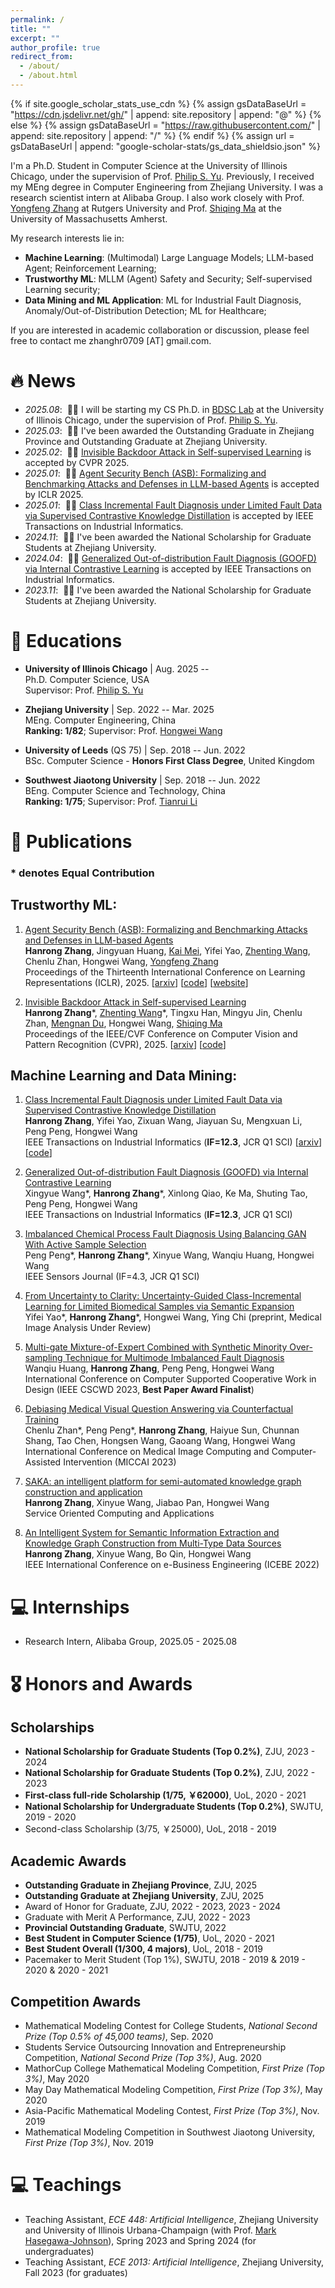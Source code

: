 ```yaml
---
permalink: /
title: ""
excerpt: ""
author_profile: true
redirect_from:
  - /about/
  - /about.html
---
```


{% if site.google_scholar_stats_use_cdn %}
{% assign gsDataBaseUrl = "https://cdn.jsdelivr.net/gh/" | append: site.repository | append: "@" %}
{% else %}
{% assign gsDataBaseUrl = "https://raw.githubusercontent.com/" | append: site.repository | append: "/" %}
{% endif %}
{% assign url = gsDataBaseUrl | append: "google-scholar-stats/gs_data_shieldsio.json" %}

<span class='anchor' id='about-me'></span>

I'm a Ph.D. Student in Computer Science at the University of Illinois Chicago, under the supervision of Prof. [Philip S. Yu](https://scholar.google.com/citations?user=D0lL1r0AAAAJ). Previously, I received my MEng degree in Computer Engineering from Zhejiang University. I was a research scientist intern at Alibaba Group.
I also work closely with Prof. [Yongfeng Zhang](https://yongfeng.me/) at Rutgers University and Prof. [Shiqing Ma](https://people.cs.umass.edu/~shiqingma/) at the University of Massachusetts Amherst. 

My research interests lie in:
- **Machine Learning**: (Multimodal) Large Language Models; LLM-based Agent; Reinforcement Learning;
- **Trustworthy ML**: MLLM (Agent) Safety and Security; Self-supervised Learning security;
- **Data Mining and ML Application**: ML for Industrial Fault Diagnosis, Anomaly/Out-of-Distribution Detection; ML for Healthcare;

If you are interested in academic collaboration or discussion, please feel free to contact me zhanghr0709 [AT]  gmail.com.


# 🔥 News
- *2025.08*: &nbsp;🎉🎉 I will be starting my CS Ph.D. in [BDSC Lab](https://bdsc-uic.github.io/index.html) at the University of Illinois Chicago, under the supervision of Prof. [Philip S. Yu](https://scholar.google.com/citations?user=D0lL1r0AAAAJ).
- *2025.03*: &nbsp;🎉🎉 I've been awarded the Outstanding Graduate in Zhejiang Province and Outstanding Graduate at Zhejiang University.
- *2025.02*: &nbsp;🎉🎉 [Invisible Backdoor Attack in Self-supervised Learning](https://arxiv.org/abs/2405.14672) is accepted by CVPR 2025.
- *2025.01*: &nbsp;🎉🎉 [Agent Security Bench (ASB): Formalizing and Benchmarking Attacks and Defenses in LLM-based Agents](https://arxiv.org/abs/2410.02644) is accepted by ICLR 2025.
- *2025.01*: &nbsp;🎉🎉 [Class Incremental Fault Diagnosis under Limited Fault Data via Supervised Contrastive Knowledge Distillation](https://arxiv.org/pdf/2501.09525) is accepted by IEEE Transactions on Industrial Informatics.
- *2024.11*: &nbsp;🎉🎉 I've been awarded the National Scholarship for Graduate Students at Zhejiang University.
- *2024.04*: &nbsp;🎉🎉 [Generalized Out-of-distribution Fault Diagnosis (GOOFD) via Internal Contrastive Learning](https://ieeexplore.ieee.org/abstract/document/10510599) is accepted by IEEE Transactions on Industrial Informatics.
- *2023.11*: &nbsp;🎉🎉 I've been awarded the National Scholarship for Graduate Students at Zhejiang University.


# 📖 Educations
- **University of Illinois Chicago** | Aug. 2025 -- <br>
  Ph.D. Computer Science, USA<br>
  Supervisor: Prof. [Philip S. Yu](https://scholar.google.com/citations?user=D0lL1r0AAAAJ)
  
- **Zhejiang University** | Sep. 2022 -- Mar. 2025 <br>
  MEng. Computer Engineering, China<br>
  **Ranking: 1/82**; Supervisor: Prof. [Hongwei Wang](https://person.zju.edu.cn/en/hwang)

- **University of Leeds** (QS 75) | Sep. 2018 -- Jun. 2022<br>
  BSc. Computer Science - **Honors First Class Degree**, United Kingdom

- **Southwest Jiaotong University** | Sep. 2018 -- Jun. 2022<br>
  BEng. Computer Science and Technology, China<br>
  **Ranking: 1/75**; Supervisor: Prof. [Tianrui Li](https://scholar.google.com/citations?user=CQ1HneMAAAAJ)


# 📝 Publications

### * denotes Equal Contribution

<!-- <div class='paper-box'><div class='paper-box-image'><div><div class="badge">CVPR 2016</div><img src='images/500x300.png' alt="sym" width="100%"></div></div>
<div class='paper-box-text' markdown="1">

[Deep Residual Learning for Image Recognition](https://openaccess.thecvf.com/content_cvpr_2016/papers/He_Deep_Residual_Learning_CVPR_2016_paper.pdf)

**Kaiming He**, Xiangyu Zhang, Shaoqing Ren, Jian Sun

[**Project**](https://scholar.google.com/citations?view_op=view_citation&hl=zh-CN&user=DhtAFkwAAAAJ&citation_for_view=DhtAFkwAAAAJ:ALROH1vI_8AC) <strong><span class='show_paper_citations' data='DhtAFkwAAAAJ:ALROH1vI_8AC'></span></strong>
- Lorem ipsum dolor sit amet, consectetur adipiscing elit. Vivamus ornare aliquet ipsum, ac tempus justo dapibus sit amet.
</div>
</div> -->

<!-- - [Lorem ipsum dolor sit amet, consectetur adipiscing elit. Vivamus ornare aliquet ipsum, ac tempus justo dapibus sit amet](https://github.com), A, B, C, **CVPR 2020** -->
## Trustworthy ML:
1. [Agent Security Bench (ASB): Formalizing and Benchmarking Attacks and Defenses in LLM-based Agents](https://arxiv.org/abs/2410.02644)<br>
**Hanrong Zhang**, Jingyuan Huang, [Kai Mei](https://dongyuanjushi.github.io/), Yifei Yao, [Zhenting Wang](https://zhentingwang.github.io/), Chenlu Zhan, Hongwei Wang, [Yongfeng Zhang](https://yongfeng.me/) <br>
Proceedings of the Thirteenth International Conference on Learning Representations (ICLR), 2025.
\[[arxiv](https://arxiv.org/abs/2410.02644)\] \[[code](https://github.com/agiresearch/ASB)\] \[[website](https://luckfort.github.io/ASBench/)\] 

1. [Invisible Backdoor Attack in Self-supervised Learning](https://arxiv.org/abs/2405.14672)<br>
**Hanrong Zhang**\*, [Zhenting Wang](https://zhentingwang.github.io/)\*, Tingxu Han, Mingyu Jin, Chenlu Zhan, [Mengnan Du](https://mengnandu.com/), Hongwei Wang, [Shiqing Ma](https://people.cs.umass.edu/~shiqingma/) <br>
Proceedings of the IEEE/CVF Conference on Computer Vision and Pattern Recognition (CVPR), 2025.
\[[arxiv](https://arxiv.org/abs/2405.14672)\] \[[code](https://github.com/Zhang-Henry/INACTIVE)\]



## Machine Learning and Data Mining:
1. [Class Incremental Fault Diagnosis under Limited Fault Data via Supervised Contrastive Knowledge Distillation](https://arxiv.org/pdf/2501.09525)<br>
**Hanrong Zhang**, Yifei Yao, Zixuan Wang, Jiayuan Su, Mengxuan Li, Peng Peng, Hongwei Wang<br>
IEEE Transactions on Industrial Informatics (**IF=12.3**, JCR Q1 SCI)
\[[arxiv](https://arxiv.org/pdf/2501.09525)\] \[[code](https://github.com/Zhang-Henry/SCLIFD_TII)\]

1. [Generalized Out-of-distribution Fault Diagnosis (GOOFD) via Internal Contrastive Learning](https://ieeexplore.ieee.org/abstract/document/10510599)<br>
Xingyue Wang\*, **Hanrong Zhang**\*, Xinlong Qiao, Ke Ma, Shuting Tao, Peng Peng, Hongwei Wang<br>
IEEE Transactions on Industrial Informatics (**IF=12.3**, JCR Q1 SCI)

1. [Imbalanced Chemical Process Fault Diagnosis Using Balancing GAN With Active Sample Selection](https://ieeexplore.ieee.org/abstract/document/10114639)<br>
Peng Peng\*, **Hanrong Zhang**\*, Xinyue Wang, Wanqiu Huang, Hongwei Wang<br>
IEEE Sensors Journal (IF=4.3, JCR Q1 SCI)



1. [From Uncertainty to Clarity: Uncertainty-Guided Class-Incremental Learning for Limited Biomedical Samples via Semantic Expansion](https://arxiv.org/abs/2409.07757)<br>
Yifei Yao\*, **Hanrong Zhang**\*, Hongwei Wang, Ying Chi (preprint, Medical Image Analysis Under Review)

1. [Multi-gate Mixture-of-Expert Combined with Synthetic Minority Over-sampling Technique for Multimode Imbalanced Fault Diagnosis](https://ieeexplore.ieee.org/abstract/document/10152774)<br>
Wanqiu Huang, **Hanrong Zhang**, Peng Peng, Hongwei Wang<br>
International Conference on Computer Supported Cooperative Work in Design (IEEE CSCWD 2023, **Best Paper Award Finalist**)

1. [Debiasing Medical Visual Question Answering via Counterfactual Training](https://link.springer.com/chapter/10.1007/978-3-031-43895-0_36)<br>
Chenlu Zhan\*, Peng Peng\*, **Hanrong Zhang**, Haiyue Sun, Chunnan Shang, Tao Chen, Hongsen Wang, Gaoang Wang, Hongwei Wang<br>
International Conference on Medical Image Computing and Computer-Assisted Intervention (MICCAI 2023)


1. [SAKA: an intelligent platform for semi-automated knowledge graph construction and application](https://link.springer.com/article/10.1007/s11761-023-00371-x)<br>
**Hanrong Zhang**, Xinyue Wang, Jiabao Pan, Hongwei Wang<br>
Service Oriented Computing and Applications

1. [An Intelligent System for Semantic Information Extraction and Knowledge Graph Construction from Multi-Type Data Sources](https://ieeexplore.ieee.org/abstract/document/10035077)<br>
**Hanrong Zhang**, Xinyue Wang, Bo Qin, Hongwei Wang<br>
IEEE International Conference on e-Business Engineering (ICEBE 2022)


# 💻 Internships
- Research Intern, Alibaba Group, 2025.05 - 2025.08

# 🎖 Honors and Awards

## Scholarships
- **National Scholarship for Graduate Students (Top 0.2%)**, ZJU, 2023 - 2024
- **National Scholarship for Graduate Students (Top 0.2%)**, ZJU, 2022 - 2023
- **First-class full-ride Scholarship (1/75, ￥62000)**, UoL, 2020 - 2021
- **National Scholarship for Undergraduate Students (Top 0.2%)**, SWJTU, 2019 - 2020
- Second-class Scholarship (3/75, ￥25000), UoL, 2018 - 2019

## Academic Awards
- **Outstanding Graduate in Zhejiang Province**, ZJU, 2025
- **Outstanding Graduate at Zhejiang University**, ZJU, 2025
- Award of Honor for Graduate, ZJU, 2022 - 2023, 2023 - 2024
- Graduate with Merit A Performance, ZJU, 2022 - 2023
- **Provincial Outstanding Graduate**, SWJTU, 2022
- **Best Student in Computer Science (1/75)**, UoL, 2020 - 2021
- **Best Student Overall (1/300, 4 majors)**, UoL, 2018 - 2019
- Pacemaker to Merit Student (Top 1%), SWJTU, 2018 - 2019 & 2019 - 2020 & 2020 - 2021

## Competition Awards
- Mathematical Modeling Contest for College Students, *National Second Prize (Top 0.5% of 45,000 teams)*, Sep. 2020
- Students Service Outsourcing Innovation and Entrepreneurship Competition, *National Second Prize (Top 3%)*, Aug. 2020
- MathorCup College Mathematical Modeling Competition,  *First Prize (Top 3%)*, May 2020
- May Day Mathematical Modeling Competition, *First Prize (Top 3%)*, May 2020
- Asia-Pacific Mathematical Modeling Contest, *First Prize (Top 3%)*, Nov. 2019
- Mathematical Modeling Competition in Southwest Jiaotong University, *First Prize (Top 3%)*, Nov. 2019
<!--- American College Student Mathematical Modeling Contest, *Honorable Mention (Top 10%)*, Jan. 2020-->

# 💻 Teachings
- Teaching Assistant, *ECE 448: Artificial Intelligence*, Zhejiang University and University of Illinois Urbana-Champaign (with Prof. [Mark Hasegawa-Johnson](https://ece.illinois.edu/about/directory/faculty/jhasegaw)), Spring 2023 and Spring 2024 (for undergraduates)
- Teaching Assistant, *ECE 2013: Artificial Intelligence*, Zhejiang University, Fall 2023 (for graduates)


<script type='text/javascript' id='clustrmaps' src='//cdn.clustrmaps.com/map_v2.js?cl=ffffff&w=794&t=tt&d=AMZ-k4oe-eM7qEBL1st--OzUlbxHV1mLbULIhu5_dXQ'></script>
